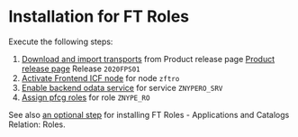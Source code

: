 # Installation for FT Roles

Execute the following steps:

1. [Download and import transports](../../inst/step-1.md) from Product release page [Product release page](https://github.com/fioritracker/ro/releases) Release `2020FPS01`
2. [Activate Frontend ICF node](../../inst/step-2.md) for node `zftro`
3. [Enable backend odata service](../../inst/step-3.md) for service `ZNYPERO_SRV`
4. [Assign pfcg roles](../../inst/step-4.md) for role `ZNYPE_RO`

See also [an optional step](inst-opt.md) for installing FT Roles - Applications and Catalogs Relation: Roles.